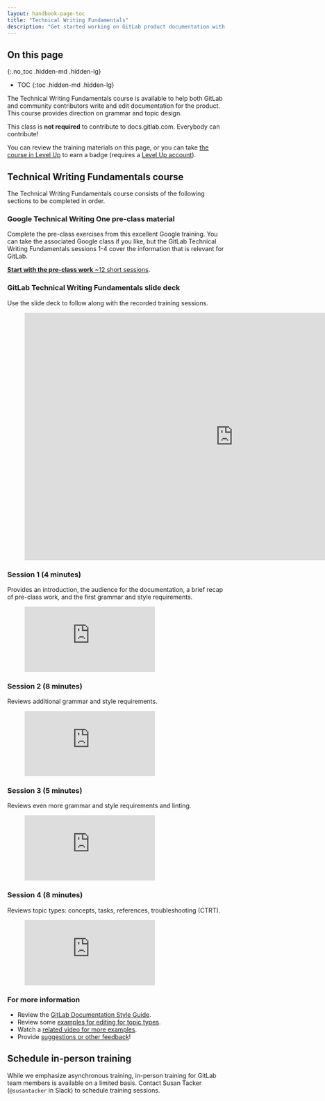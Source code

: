 ```yaml
---
layout: handbook-page-toc
title: "Technical Writing Fundamentals"
description: "Get started working on GitLab product documentation with our Technical Writing Fundamentals."
---
```


## On this page
{:.no_toc .hidden-md .hidden-lg}

- TOC
{:toc .hidden-md .hidden-lg}

The Technical Writing Fundamentals course is available to help both GitLab and community contributors write and edit documentation for the product. This course provides direction on grammar and topic design. 

This class is **not required** to contribute to docs.gitlab.com. Everybody can contribute!

You can review the training materials on this page, or you can take [the course in Level Up](https://levelup.gitlab.com/access/saml/login/internal-team-members?returnTo=https://levelup.gitlab.com/learn/course/gitlab-technical-writing-fundamentals) to earn a badge (requires a [Level Up account](/handbook/people-group/learning-and-development/level-up/)).

## Technical Writing Fundamentals course

The Technical Writing Fundamentals course consists of the following sections to be completed in order. 

### Google Technical Writing One pre-class material

Complete the pre-class exercises from this excellent Google training. You can take the associated Google class if you like, but the GitLab Technical Writing Fundamentals sessions 1-4 cover the information that is relevant for GitLab.

[**Start with the pre-class work** ~12 short sessions](https://developers.google.com/tech-writing/one).

### GitLab Technical Writing Fundamentals slide deck
Use the slide deck to follow along with the recorded training sessions.

<figure class="video_container">
<iframe src="https://docs.google.com/presentation/d/e/2PACX-1vRGaE-gaI_couZMS1WJSAT0o8EGeFrZbrEevN-Z7bXBS1MxumUTk4c1ouERsGUEE0fhbofDY6BWLUIN/embed?start=false&loop=false&delayms=5000" frameborder="0" width="960" height="569" allowfullscreen="true" mozallowfullscreen="true" webkitallowfullscreen="true"></iframe>
</figure>

### Session 1 (4 minutes)

Provides an introduction, the audience for the documentation, a brief recap of pre-class work, and the first grammar and style requirements. 

<figure class="video_container">
  <iframe src="https://www.youtube.com/embed/Bp_ltao_xbA" frameborder="0" allowfullscreen="true"> </iframe>
</figure>
  
### Session 2 (8 minutes)

Reviews additional grammar and style requirements. 

<figure class="video_container">
  <iframe src="https://www.youtube.com/embed/ulFMEOURVR0" frameborder="0" allowfullscreen="true"> </iframe>
</figure>
  
### Session 3 (5 minutes)

Reviews even more grammar and style requirements and linting. 

<figure class="video_container">
  <iframe src="https://www.youtube.com/embed/q_LlUEIJnA0" frameborder="0" allowfullscreen="true"> </iframe>
</figure>

### Session 4 (8 minutes)

Reviews topic types: concepts, tasks, references, troubleshooting (CTRT). 

<figure class="video_container">
  <iframe src="https://www.youtube.com/embed/ZzdE1y7HfzE" frameborder="0" allowfullscreen="true"> </iframe>
</figure>

### For more information

- Review the [GitLab Documentation Style Guide](https://docs.gitlab.com/ee/development/documentation/styleguide/).
- Review some [examples for editing for topic types](https://about.gitlab.com/handbook/engineering/ux/technical-writing/fundamentals/examples.html).
- Watch a [related video for more examples](https://youtu.be/HehnjPgPWb0). 
- Provide [suggestions or other feedback](https://gitlab.com/gitlab-org/technical-writing/-/issues/445)!

## Schedule in-person training

While we emphasize asynchronous training, in-person training for GitLab team members is available on a limited basis. Contact Susan Tacker (`@susantacker` in Slack) to schedule training sessions.
